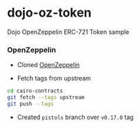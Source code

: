 # dojo-oz-token
Dojo OpenZeppelin ERC-721 Token sample



### OpenZeppelin

* Cloned [OpenZeppelin](https://github.com/underware-gg/cairo-contracts)

* Fetch tags from upstream

```sh
cd cairo-contracts
git fetch --tags upstream
git push --tags
```

* Created `pistols` branch over `v0.17.0` tag


